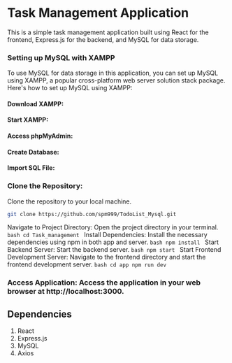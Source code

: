 # Task Management Application
This is a simple task management application built using React for the frontend, Express.js for the backend, and MySQL for data storage.

### Setting up MySQL with XAMPP
To use MySQL for data storage in this application, you can set up MySQL using XAMPP, a popular cross-platform web server solution stack package. Here's how to set up MySQL using XAMPP:



#### Download XAMPP: 
#### Start XAMPP: 
#### Access phpMyAdmin: 
#### Create Database: 
#### Import SQL File: 



### Clone the Repository: 

Clone the repository to your local machine.
   ```bash
   git clone https://github.com/spm999/TodoList_Mysql.git
   ```
Navigate to Project Directory: Open the project directory in your terminal.
    ```bash
    cd Task_management
    ```
Install Dependencies: Install the necessary dependencies using npm in both app and server.
    ```bash
    npm install
    ```
Start Backend Server: Start the backend server.
    ```bash
    npm start
    ```
Start Frontend Development Server: Navigate to the frontend directory and start the frontend development server.
    ```bash
    cd app
    npm run dev
    ```
### Access Application: Access the application in your web browser at http://localhost:3000.


## Dependencies
1. React
2. Express.js
3. MySQL
4. Axios



